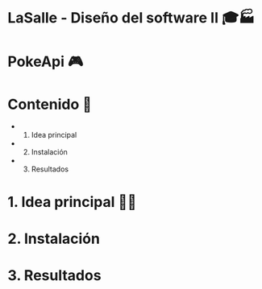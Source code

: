 # LaSalle - Diseño del software II 🎓🏭

# PokeApi 🎮 


# Contenido 📇

* 1. Idea principal
* 2. Instalación 
* 3. Resultados


# 1. Idea principal 🤔💭


# 2. Instalación 


# 3. Resultados

